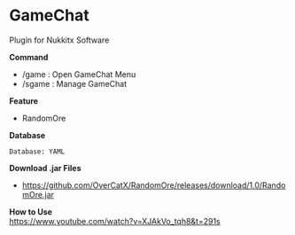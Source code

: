 # GameChat
Plugin for Nukkitx Software

**Command**<br>
- /game : Open GameChat Menu
- /sgame : Manage GameChat

**Feature**<br>
- RandomOre

**Database**<br>
```
Database: YAML
```

**Download .jar Files**<br>
- https://github.com/OverCatX/RandomOre/releases/download/1.0/RandomOre.jar

**How to Use**<br>
https://www.youtube.com/watch?v=XJAkVo_tqh8&t=291s

